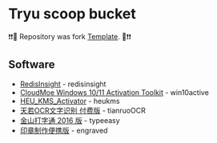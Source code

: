 # Tryu scoop bucket

❗❗🎉 Repository was fork [Template](https://github.com/Ash258/GenericBucket/edit/master/README.md).  🎉❗❗

## Software

* [RedisInsight](https://redis.com/redis-enterprise/redis-insight/) - redisinsight
* [CloudMoe Windows 10/11 Activation Toolkit](https://github.com/TGSAN/CMWTAT_Digital_Edition) - win10active
* [HEU_KMS_Activator](https://github.com/zbezj/HEU_KMS_Activator) - heukms
* [天若OCR文字识别 付费版](https://ocr.tianruo.net/) - tianruoOCR
* [金山打字通 2016 版](https://www.51dzt.com/rubik/?_position=51dzt) - typeeasy
* [印章制作便携版](https://www.kzwr.com/kzwrfs?fid=b91b9b92c550kdv8oe.7z) - engraved
